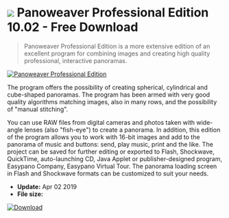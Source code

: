 # ![](https://cdn.softexe.net/static/icon/win.gif) Panoweaver Professional Edition 10.02 - Free Download

> Panoweaver Professional Edition is a more extensive edition of an excellent program for combining images and creating high quality professional, interactive panoramas.

[![Panoweaver Professional Edition](https://gallery.dpcdn.pl/imgc/Tools/1130/g_-_420x350_1.5_-_x20101004144840.png)](https://softexe.net/win/multimedia/graphics-design/panoweaver-professional-edition:hgbf.html)

The program offers the possibility of creating spherical, cylindrical and cube-shaped panoramas. The program has been armed with very good quality algorithms matching images, also in many rows, and the possibility of "manual stitching".
 
 You can use RAW files from digital cameras and photos taken with wide-angle lenses (also "fish-eye") to create a panorama. In addition, this edition of the program allows you to work with 16-bit images and add to the panorama of music and buttons: send, play music, print and the like. The project can be saved for further editing or exported to Flash, Shockwave, QuickTime, auto-launching CD, Java Applet or publisher-designed program, Easypano Company, Easypano Virtual Tour. The panorama loading screen in Flash and Shockwave formats can be customized to suit your needs.


- **Update:** Apr 02 2019
- **File size:** 

[![Download](https://cdn.softexe.net/static/img/download.png)](https://softexe.net/win/multimedia/graphics-design/panoweaver-professional-edition:hgbf.html)

